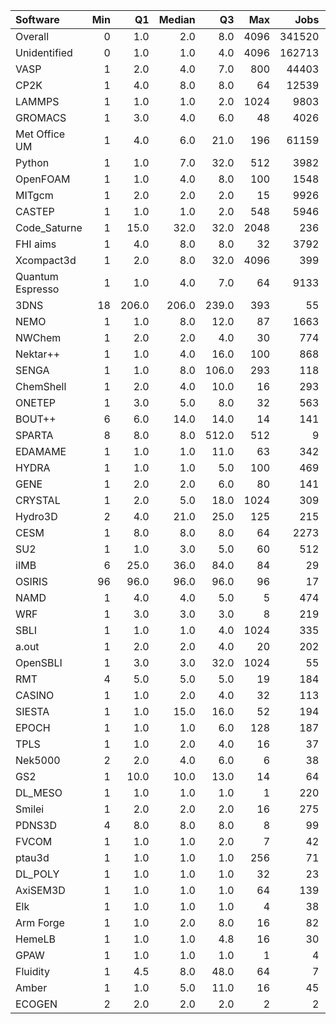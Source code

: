 | Software         |   Min |    Q1 |   Median |    Q3 |   Max |   Jobs |     Nodeh |   PercentUse |       kWh |   PercentEnergy |   Users |   Projects |
|:-----------------|------:|------:|---------:|------:|------:|-------:|----------:|-------------:|----------:|----------------:|--------:|-----------:|
| Overall          |     0 |   1.0 |      2.0 |   8.0 |  4096 | 341520 | 4140035.5 |        100.0 | 1530880.8 |           100.0 |     920 |        134 |
| Unidentified     |     0 |   1.0 |      1.0 |   4.0 |  4096 | 162713 | 1417445.8 |         34.2 |  507370.0 |            33.1 |     782 |        124 |
| VASP             |     1 |   2.0 |      4.0 |   7.0 |   800 |  44403 |  821121.6 |         19.8 |  308343.3 |            20.1 |     148 |         17 |
| CP2K             |     1 |   4.0 |      8.0 |   8.0 |    64 |  12539 |  210630.7 |          5.1 |   69544.8 |             4.5 |      58 |         12 |
| LAMMPS           |     1 |   1.0 |      1.0 |   2.0 |  1024 |   9803 |  206048.7 |          5.0 |   87414.7 |             5.7 |      50 |         21 |
| GROMACS          |     1 |   3.0 |      4.0 |   6.0 |    48 |   4026 |  189945.3 |          4.6 |   93417.0 |             6.1 |      44 |          8 |
| Met Office UM    |     1 |   4.0 |      6.0 |  21.0 |   196 |  61159 |  150278.0 |          3.6 |   52268.2 |             3.4 |      28 |          2 |
| Python           |     1 |   1.0 |      7.0 |  32.0 |   512 |   3982 |  137290.8 |          3.3 |   40964.5 |             2.7 |      60 |         28 |
| OpenFOAM         |     1 |   1.0 |      4.0 |   8.0 |   100 |   1548 |  102553.0 |          2.5 |   37733.8 |             2.5 |      32 |         15 |
| MITgcm           |     1 |   2.0 |      2.0 |   2.0 |    15 |   9926 |   86298.5 |          2.1 |   33886.1 |             2.2 |      17 |          2 |
| CASTEP           |     1 |   1.0 |      1.0 |   2.0 |   548 |   5946 |   81802.8 |          2.0 |   30226.8 |             2.0 |      54 |          9 |
| Code_Saturne     |     1 |  15.0 |     32.0 |  32.0 |  2048 |    236 |   72314.3 |          1.7 |   25040.1 |             1.6 |       7 |          4 |
| FHI aims         |     1 |   4.0 |      8.0 |   8.0 |    32 |   3792 |   59034.2 |          1.4 |   23276.0 |             1.5 |      18 |          3 |
| Xcompact3d       |     1 |   2.0 |      8.0 |  32.0 |  4096 |    399 |   56441.0 |          1.4 |   21616.1 |             1.4 |      12 |          7 |
| Quantum Espresso |     1 |   1.0 |      4.0 |   7.0 |    64 |   9133 |   56150.1 |          1.4 |   22998.3 |             1.5 |      18 |          6 |
| 3DNS             |    18 | 206.0 |    206.0 | 239.0 |   393 |     55 |   44187.0 |          1.1 |   15081.9 |             1.0 |       3 |          1 |
| NEMO             |     1 |   1.0 |      8.0 |  12.0 |    87 |   1663 |   41562.7 |          1.0 |   11889.0 |             0.8 |      49 |          4 |
| NWChem           |     1 |   2.0 |      2.0 |   4.0 |    30 |    774 |   40965.6 |          1.0 |   13861.2 |             0.9 |      14 |          5 |
| Nektar++         |     1 |   1.0 |      4.0 |  16.0 |   100 |    868 |   39286.0 |          0.9 |   14277.0 |             0.9 |       8 |          2 |
| SENGA            |     1 |   1.0 |      8.0 | 106.0 |   293 |    118 |   34288.1 |          0.8 |   16565.1 |             1.1 |       6 |          3 |
| ChemShell        |     1 |   2.0 |      4.0 |  10.0 |    16 |    293 |   32551.7 |          0.8 |   11141.3 |             0.7 |      11 |          1 |
| ONETEP           |     1 |   3.0 |      5.0 |   8.0 |    32 |    563 |   31045.0 |          0.7 |   10840.2 |             0.7 |       9 |          2 |
| BOUT++           |     6 |   6.0 |     14.0 |  14.0 |    14 |    141 |   26384.4 |          0.6 |    9926.2 |             0.6 |       1 |          1 |
| SPARTA           |     8 |   8.0 |      8.0 | 512.0 |   512 |      9 |   25901.8 |          0.6 |    7324.5 |             0.5 |       1 |          1 |
| EDAMAME          |     1 |   1.0 |      1.0 |  11.0 |    63 |    342 |   23105.2 |          0.6 |    8282.1 |             0.5 |       2 |          1 |
| HYDRA            |     1 |   1.0 |      1.0 |   5.0 |   100 |    469 |   21574.6 |          0.5 |    7329.4 |             0.5 |       6 |          4 |
| GENE             |     1 |   2.0 |      2.0 |   6.0 |    80 |    141 |   15492.5 |          0.4 |    6244.5 |             0.4 |       3 |          2 |
| CRYSTAL          |     1 |   2.0 |      5.0 |  18.0 |  1024 |    309 |   11138.5 |          0.3 |    3466.7 |             0.2 |       9 |          4 |
| Hydro3D          |     2 |   4.0 |     21.0 |  25.0 |   125 |    215 |   11090.1 |          0.3 |    3992.5 |             0.3 |       3 |          3 |
| CESM             |     1 |   8.0 |      8.0 |   8.0 |    64 |   2273 |    9714.4 |          0.2 |    3443.7 |             0.2 |       7 |          1 |
| SU2              |     1 |   1.0 |      3.0 |   5.0 |    60 |    512 |    9506.1 |          0.2 |    3780.1 |             0.2 |       6 |          2 |
| iIMB             |     6 |  25.0 |     36.0 |  84.0 |    84 |     29 |    9151.2 |          0.2 |    3429.1 |             0.2 |       2 |          2 |
| OSIRIS           |    96 |  96.0 |     96.0 |  96.0 |    96 |     17 |    9141.9 |          0.2 |    3375.3 |             0.2 |       2 |          2 |
| NAMD             |     1 |   4.0 |      4.0 |   5.0 |     5 |    474 |    8894.0 |          0.2 |    4712.0 |             0.3 |       5 |          4 |
| WRF              |     1 |   3.0 |      3.0 |   3.0 |     8 |    219 |    8007.7 |          0.2 |    2824.3 |             0.2 |       5 |          3 |
| SBLI             |     1 |   1.0 |      1.0 |   4.0 |  1024 |    335 |    7536.6 |          0.2 |    2818.5 |             0.2 |       4 |          3 |
| a.out            |     1 |   2.0 |      2.0 |   4.0 |    20 |    202 |    7464.0 |          0.2 |    2917.1 |             0.2 |       9 |          8 |
| OpenSBLI         |     1 |   3.0 |      3.0 |  32.0 |  1024 |     55 |    6635.4 |          0.2 |    2477.0 |             0.2 |       2 |          2 |
| RMT              |     4 |   5.0 |      5.0 |   5.0 |    19 |    184 |    5673.5 |          0.1 |    1969.1 |             0.1 |       3 |          1 |
| CASINO           |     1 |   1.0 |      2.0 |   4.0 |    32 |    113 |    3190.5 |          0.1 |    1692.3 |             0.1 |       1 |          1 |
| SIESTA           |     1 |   1.0 |     15.0 |  16.0 |    52 |    194 |    2798.0 |          0.1 |     849.1 |             0.1 |       5 |          3 |
| EPOCH            |     1 |   1.0 |      1.0 |   6.0 |   128 |    187 |    2213.3 |          0.1 |     707.5 |             0.0 |       4 |          1 |
| TPLS             |     1 |   1.0 |      2.0 |   4.0 |    16 |     37 |    1934.4 |          0.0 |     733.3 |             0.0 |       2 |          2 |
| Nek5000          |     2 |   2.0 |      4.0 |   6.0 |     6 |     38 |    1811.5 |          0.0 |     770.1 |             0.1 |       1 |          1 |
| GS2              |     1 |  10.0 |     10.0 |  13.0 |    14 |     64 |    1629.4 |          0.0 |     549.2 |             0.0 |       2 |          1 |
| DL_MESO          |     1 |   1.0 |      1.0 |   1.0 |     1 |    220 |    1532.1 |          0.0 |     625.9 |             0.0 |       2 |          1 |
| Smilei           |     1 |   2.0 |      2.0 |   2.0 |    16 |    275 |     886.1 |          0.0 |     312.1 |             0.0 |       3 |          1 |
| PDNS3D           |     4 |   8.0 |      8.0 |   8.0 |     8 |     99 |     792.9 |          0.0 |     330.8 |             0.0 |       2 |          1 |
| FVCOM            |     1 |   1.0 |      1.0 |   2.0 |     7 |     42 |     600.4 |          0.0 |     236.0 |             0.0 |       2 |          1 |
| ptau3d           |     1 |   1.0 |      1.0 |   1.0 |   256 |     71 |     560.0 |          0.0 |     149.5 |             0.0 |       3 |          3 |
| DL_POLY          |     1 |   1.0 |      1.0 |   1.0 |    32 |     23 |     267.7 |          0.0 |      70.1 |             0.0 |       2 |          2 |
| AxiSEM3D         |     1 |   1.0 |      1.0 |   1.0 |    64 |    139 |     217.8 |          0.0 |      57.3 |             0.0 |       1 |          1 |
| Elk              |     1 |   1.0 |      1.0 |   1.0 |     4 |     38 |     150.2 |          0.0 |      43.0 |             0.0 |       2 |          2 |
| Arm Forge        |     1 |   1.0 |      2.0 |   8.0 |    16 |     82 |     142.9 |          0.0 |      48.7 |             0.0 |       7 |          7 |
| HemeLB           |     1 |   1.0 |      1.0 |   4.8 |    16 |     30 |     135.8 |          0.0 |      64.4 |             0.0 |       3 |          1 |
| GPAW             |     1 |   1.0 |      1.0 |   1.0 |     1 |      4 |      72.1 |          0.0 |      21.5 |             0.0 |       1 |          1 |
| Fluidity         |     1 |   4.5 |      8.0 |  48.0 |    64 |      7 |      39.2 |          0.0 |      11.8 |             0.0 |       1 |          1 |
| Amber            |     1 |   1.0 |      5.0 |  11.0 |    16 |     45 |      25.8 |          0.0 |      11.9 |             0.0 |       1 |          1 |
| ECOGEN           |     2 |   2.0 |      2.0 |   2.0 |     2 |      2 |      17.7 |          0.0 |       5.8 |             0.0 |       1 |          1 |